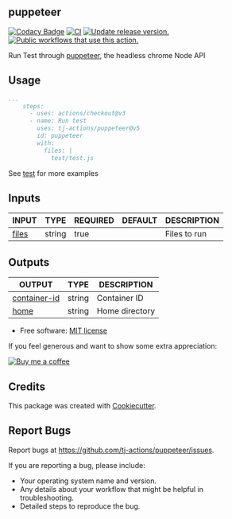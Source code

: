 ## puppeteer

[![Codacy Badge](https://app.codacy.com/project/badge/Grade/5263329183d04ebf9c87fe190dcf90ba)](https://app.codacy.com/gh/tj-actions/puppeteer/dashboard?utm_source=gh&utm_medium=referral&utm_content=&utm_campaign=Badge_grade)
[![CI](https://github.com/tj-actions/puppeteer/workflows/CI/badge.svg)](https://github.com/tj-actions/puppeteer/actions?query=workflow%3ACI)
[![Update release version.](https://github.com/tj-actions/puppeteer/actions/workflows/sync-release-version.yml/badge.svg)](https://github.com/tj-actions/puppeteer/actions/workflows/sync-release-version.yml)
[![Public workflows that use this action.](https://img.shields.io/endpoint?url=https%3A%2F%2Fused-by.vercel.app%2Fapi%2Fgithub-actions%2Fused-by%3Faction%3Dtj-actions%2Fpuppeteer%26badge%3Dtrue)](https://github.com/search?o=desc\&q=tj-actions+puppeteer+path%3A.github%2Fworkflows+language%3AYAML\&s=\&type=Code)

Run Test through [puppeteer](https://github.com/puppeteer/puppeteer), the headless chrome Node API

## Usage

```yaml
...
    steps:
      - uses: actions/checkout@v3
      - name: Run test
        uses: tj-actions/puppeteer@v5
        id: puppeteer
        with:
          files: |
            test/test.js
```

See [test](https://github.com/tj-actions/puppeteer/blob/main/.github/workflows/test.yml) for more examples

## Inputs

<!-- AUTO-DOC-INPUT:START - Do not remove or modify this section -->

|                      INPUT                      |  TYPE  | REQUIRED | DEFAULT | DESCRIPTION  |
|-------------------------------------------------|--------|----------|---------|--------------|
| <a name="input_files"></a>[files](#input_files) | string |   true   |         | Files to run |

<!-- AUTO-DOC-INPUT:END -->

## Outputs

<!-- AUTO-DOC-OUTPUT:START - Do not remove or modify this section -->

|                                 OUTPUT                                 |  TYPE  |  DESCRIPTION   |
|------------------------------------------------------------------------|--------|----------------|
| <a name="output_container-id"></a>[container-id](#output_container-id) | string |  Container ID  |
|             <a name="output_home"></a>[home](#output_home)             | string | Home directory |

<!-- AUTO-DOC-OUTPUT:END -->

*   Free software: [MIT license](LICENSE)

If you feel generous and want to show some extra appreciation:

[![Buy me a coffee][buymeacoffee-shield]][buymeacoffee]

[buymeacoffee]: https://www.buymeacoffee.com/jackton1

[buymeacoffee-shield]: https://www.buymeacoffee.com/assets/img/custom_images/orange_img.png

## Credits

This package was created with [Cookiecutter](https://github.com/cookiecutter/cookiecutter).

## Report Bugs

Report bugs at https://github.com/tj-actions/puppeteer/issues.

If you are reporting a bug, please include:

*   Your operating system name and version.
*   Any details about your workflow that might be helpful in troubleshooting.
*   Detailed steps to reproduce the bug.
